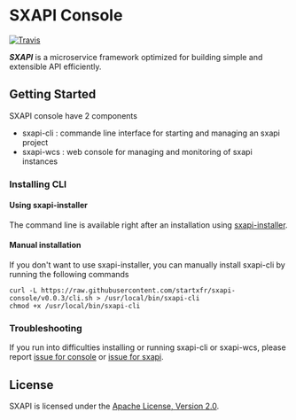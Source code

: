 SXAPI Console
=============

[![Travis](https://travis-ci.org//startxfr/sxapi-console.svg?branch=master)](https://travis-ci.org/startxfr/sxapi-console)

***SXAPI*** is a microservice framework optimized for building simple and extensible API efficiently. 


Getting Started
---------------

SXAPI console have 2 components

* sxapi-cli : commande line interface for starting and managing an sxapi project
* sxapi-wcs : web console for managing and monitoring of sxapi instances


### Installing CLI

#### Using sxapi-installer

The command line is available right after an installation using [sxapi-installer](https://github.com/startxfr/sxapi-installer/).

#### Manual installation

If you don't want to use sxapi-installer, you can manually install sxapi-cli by running the following commands

```
curl -L https://raw.githubusercontent.com/startxfr/sxapi-console/v0.0.3/cli.sh > /usr/local/bin/sxapi-cli
chmod +x /usr/local/bin/sxapi-cli
```

### Troubleshooting

If you run into difficulties installing or running sxapi-cli or sxapi-wcs, please report [issue for console](https://github.com/startxfr/sxapi-console/issues/new) or  [issue for sxapi](https://github.com/startxfr/sxapi-core/issues/new).

License
-------

SXAPI is licensed under the [Apache License, Version 2.0](http://www.apache.org/licenses/).